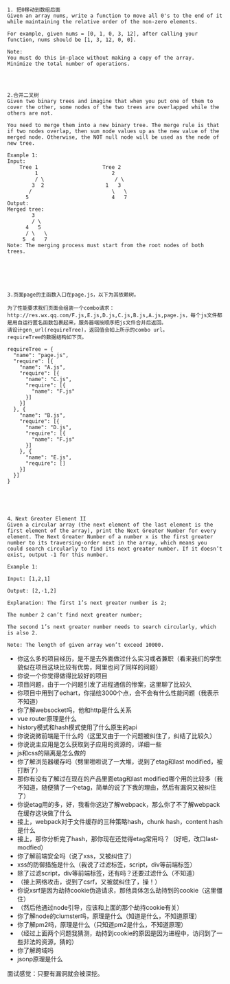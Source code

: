 ```
1. 把0移动到数组后面
Given an array nums, write a function to move all 0's to the end of it while maintaining the relative order of the non-zero elements.

For example, given nums = [0, 1, 0, 3, 12], after calling your function, nums should be [1, 3, 12, 0, 0].

Note:
You must do this in-place without making a copy of the array.
Minimize the total number of operations.




2.合并二叉树
Given two binary trees and imagine that when you put one of them to cover the other, some nodes of the two trees are overlapped while the others are not.

You need to merge them into a new binary tree. The merge rule is that if two nodes overlap, then sum node values up as the new value of the merged node. Otherwise, the NOT null node will be used as the node of new tree.

Example 1:
Input: 
	Tree 1                     Tree 2                  
         1                        2                             
         / \                       / \                            
        3  2                    1   3                        
       /                          \   \                      
      5                           4   7                  
Output: 
Merged tree:
	    3
	    / \
	  4   5
	  / \   \ 
	 5  4   7
Note: The merging process must start from the root nodes of both trees.






3.页面page的主函数入口在page.js，以下为其依赖树。

为了性能要求我们页面会组装一个combo请求：http://res.wx.qq.com/F.js,E.js,D.js,C.js,B.js,A.js,page.js，每个js文件都是用自运行匿名函数包裹起来，服务器端按顺序把js文件合并后返回。
请设计gen_url(requireTree)，返回值会如上所示的combo url。
requireTree的数据结构如下页。

requireTree = {
  "name": "page.js",
  "require": [{
    "name": "A.js",
    "require": [{
      "name": "C.js",
      "require": [{
        "name": "F.js"
      }]
    }]
  }, {
    "name": "B.js",
    "require": [{
      "name": "D.js",
      "require": [{
        "name": "F.js"
      }]
    }, {
      "name": "E.js",
      "require": []
    }]
  }]
}





4、Next Greater Element II
Given a circular array (the next element of the last element is the first element of the array), print the Next Greater Number for every element. The Next Greater Number of a number x is the first greater number to its traversing-order next in the array, which means you could search circularly to find its next greater number. If it doesn’t exist, output -1 for this number.

Example 1:

Input: [1,2,1]

Output: [2,-1,2]

Explanation: The first 1’s next greater number is 2;

The number 2 can’t find next greater number;

The second 1’s next greater number needs to search circularly, which is also 2.

Note: The length of given array won’t exceed 10000.
```







- 你这么多的项目经历，是不是去外面做过什么实习或者兼职（看来我们的学生貌似在项目这块比较有优势，阿里也问了同样的问题）
- 你说一个你觉得做得比较好的项目
- 项目问题，由于一个问题引发了进程通信的惨案，这里聊了比较久
- 你项目中用到了echart，你描绘3000个点，会不会有什么性能问题（我表示不知道）
- 你了解websocket吗，他和http是什么关系
- vue router原理是什么
- history模式和hash模式使用了什么原生的api
- 你说说微前端是干什么的（这里又由于一个问题被纠住了，纠结了比较久）
- 你说说主应用是怎么获取到子应用的资源的，详细一些
- js和css的隔离是怎么做的
- 你了解浏览器缓存吗（劈里啪啦说了一大堆，说到了etag和last modified，被打断了）
- 那你有没有了解过在现在的产品里面etag和last modified哪个用的比较多（我不知道，随便猜了一个etag，简单的说了下我的理由，然后有漏洞又被纠住了）
- 你说etag用的多，好，我看你这边了解webpack，那么你了不了解webpack在缓存这块做了什么
- 接上，webpack对于文件缓存的三种策略hash，chunk hash，content hash是什么
- 接上，那你分析完了hash，那你现在还觉得etag常用吗？（好吧，改口last-modfied）
- 你了解前端安全吗（说了xss，又被纠住了）
- xss的防御措施是什么（我说了过滤标签，script，div等前端标签）
- 除了过滤script，div等前端标签，还有吗？还要过滤什么（不知道）
- （接上网络攻击，说到了csrf，又被就纠住了，操！）
- 你说xsrf是因为劫持cookie伪造请求，那他具体怎么劫持到的cookie（这里僵住）
- （然后他通过node引导，应该和上面的那个劫持cookie有关）
- 你了解node的clumster吗，原理是什么（知道是什么，不知道原理）
- 你了解pm2吗，原理是什么（只知道pm2是什么，不知道原理）
- （经过上面两个问题我猜测，劫持到cookie的原因是因为进程中，访问到了一些非法的资源，猜的）
- 你了解跨域吗
- jsonp原理是什么

面试感觉：只要有漏洞就会被深挖。

